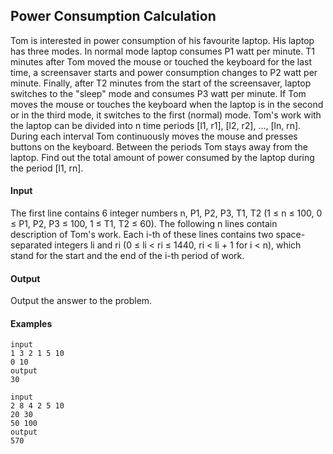 ## Power Consumption Calculation

Tom is interested in power consumption of his favourite laptop. His laptop has three modes. In normal mode laptop consumes P1 watt per minute. T1 minutes after Tom moved the mouse or touched the keyboard for the last time, a screensaver starts and power consumption changes to P2 watt per minute. Finally, after T2 minutes from the start of the screensaver, laptop switches to the "sleep" mode and consumes P3 watt per minute. If Tom moves the mouse or touches the keyboard when the laptop is in the second or in the third mode, it switches to the first (normal) mode. Tom's work with the laptop can be divided into n time periods [l1, r1], [l2, r2], ..., [ln, rn]. During each interval Tom continuously moves the mouse and presses buttons on the keyboard. Between the periods Tom stays away from the laptop. Find out the total amount of power consumed by the laptop during the period [l1, rn].

#### Input
The first line contains 6 integer numbers n, P1, P2, P3, T1, T2 (1 ≤ n ≤ 100, 0 ≤ P1, P2, P3 ≤ 100, 1 ≤ T1, T2 ≤ 60). The following n lines contain description of Tom's work. Each i-th of these lines contains two space-separated integers li and ri (0 ≤ li < ri ≤ 1440, ri < li + 1 for i < n), which stand for the start and the end of the i-th period of work.

#### Output
Output the answer to the problem.

#### Examples
```
input
1 3 2 1 5 10
0 10
output
30
```
```
input
2 8 4 2 5 10
20 30
50 100
output
570
```
